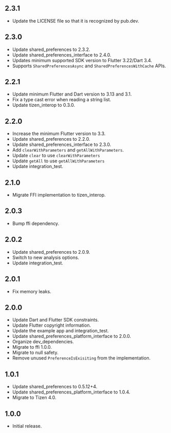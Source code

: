 ## 2.3.1

* Update the LICENSE file so that it is recognized by pub.dev.

## 2.3.0

* Update shared_preferences to 2.3.2.
* Update shared_preferences_interface to 2.4.0. 
* Updates minimum supported SDK version to Flutter 3.22/Dart 3.4.
* Supports `SharedPreferencesAsync` and `SharedPreferencesWithCache` APIs.

## 2.2.1

* Update minimum Flutter and Dart version to 3.13 and 3.1.
* Fix a type cast error when reading a string list.
* Update tizen_interop to 0.3.0.

## 2.2.0

* Increase the minimum Flutter version to 3.3.
* Update shared_preferences to 2.2.0.
* Update shared_preferences_interface to 2.3.0.
* Add `clearWithParameters` and `getAllWithParameters`.
* Update `clear` to use `clearWithParameters`
* Update `getAll` to use `getAllWithParameters`
* Update integration_test.

## 2.1.0

* Migrate FFI implementation to tizen_interop.

## 2.0.3

* Bump ffi dependency.

## 2.0.2

* Update shared_preferences to 2.0.9.
* Switch to new analysis options.
* Update integration_test.

## 2.0.1

* Fix memory leaks.

## 2.0.0

* Update Dart and Flutter SDK constraints.
* Update Flutter copyright information.
* Update the example app and integration_test.
* Update shared_preferences_platform_interface to 2.0.0.
* Organize dev_dependencies.
* Migrate to ffi 1.0.0.
* Migrate to null safety.
* Remove unused `PreferenceIsExisiting` from the implementation.

## 1.0.1

* Update shared_preferences to 0.5.12+4.
* Update shared_preferences_platform_interface to 1.0.4.
* Migrate to Tizen 4.0.

## 1.0.0

* Initial release.

